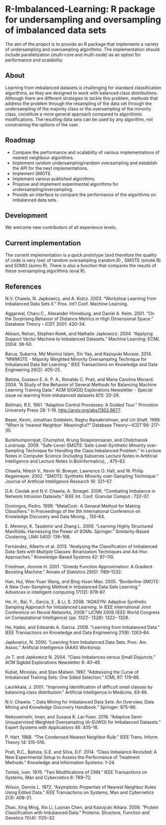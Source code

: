 # R-Imbalanced-Learning: R package for undersampling and oversampling of imbalanced data sets

The aim of the project is to provide an R package that implements a variety of undersampling and oversampling algorithms. The implementation should include parallelization (multi-core and multi-node) as an option for performance and scalability.

## About

Learning from imbalanced datasets is challenging for standard classification algorithms, as they are designed to work with balanced class distributions. Although there are different strategies to tackle this problem, methods that address the problem through the resampling of the data set through the undersampling of the majority class or the oversampling of the minority class, constitute a more general approach compared to algorithmic modifications. The resulting data sets can be used by any algorithm, not constraining the options of the user.

## Roadmap

* Compare the performance and scalability of various implementations of nearest neighbour algorithms.
* Implement random undersampling/random oversampling and establish the API for the next implementations.
* Implement SMOTE.
* Implement various published algorithms.
* Propose and implement experimental algorithms for undersampling/oversampling.
* Provide an interface to compare the performance of the algorithms on imbalanced data sets.

## Development

We welcome new contributors of all experience levels.

## Current implementation

The current implementation is a quick prototype (and therefore the quality of code is very low) of random oversampling (random.R) , SMOTE (smote.R) and SOMO (somo.R). There is also a function that compares the results of these oversampling algorithms (eval.R).  

## References

N.V. Chawla, N. Japkowicz, and A. Kolcz. 2003. “Workshop Learning from Imbalanced Data Sets II.” Proc. Int’l Conf. Machine Learning.

Aggarwal, Charu C., Alexander Hinneburg, and Daniel A. Keim. 2001. “On the Surprising Behavior of Distance Metrics in High Dimensional Space.” Database Theory – ICDT 2001: 420–34.

Akbani, Rehan, Stephen Kwek, and Nathalie Japkowicz. 2004. “Applying Support Vector Machine to Imbalanced Datasets.” Machine Learning: ECML 2004: 39–50.

Barua, Sukarna, Md Monirul Islam, Xin Yao, and Kazuyuki Murase. 2014. “MWMOTE - Majority Weighted Minority Oversampling Technique for Imbalanced Data Set Learning.” IEEE Transactions on Knowledge and Data Engineering 26(2): 405–25.

Batista, Gustavo E. A. P. A., Ronaldo C. Prati, and Maria Carolina Monard. 2004. “A Study of the Behavior of Several Methods for Balancing Machine Learning Training Data.” ACM SIGKDD Explorations Newsletter - Special issue on learning from imbalanced datasets 6(1): 20–29. 

Bellman, R.E. 1961. “Adaptive Control Processes: A Guided Tour.” Princeton University Press 28: 1–19. http://arxiv.org/abs/1302.6677.

Beyer, Kevin, Jonathan Goldstein, Raghu Ramakrishnan, and Uri Shaft. 1999. “When Is ‘nearest Neighbor’ Meaningful?” Database Theory—ICDT’99: 217–35. 

Bunkhumpornpat, Chumphol, Krung Sinapiromsaran, and Chidchanok Lursinsap. 2009. “Safe-Level-SMOTE: Safe-Level-Synthetic Minority over-Sampling Technique for Handling the Class Imbalanced Problem.” In Lecture Notes in Computer Science (Including Subseries Lecture Notes in Artificial Intelligence and Lecture Notes in Bioinformatics), , 475–82.

Chawla, Nitesh V., Kevin W. Bowyer, Lawrence O. Hall, and W. Philip Kegelmeyer. 2002. “SMOTE: Synthetic Minority over-Sampling Technique.” Journal of Artificial Intelligence Research 16: 321–57.

D.A. Cieslak and N.V. Chawla, A. Striegel. 2006. “Combating Imbalance in Network Intrusion Datasets.” IEEE Int. Conf. Granular Comput.: 732–37.

Domingos, Pedro. 1999. “MetaCost : A General Method for Making Classifiers.” In Proceedings of the 5th International Conference on Knowledge Discovery and Data Mining, , 155–64.

E. Merenyi, K. Tasdemir and Zhang L. 2009. “Learning Highly Structured Manifolds: Harnessing the Power of SOMs. Springer.” Similarity-Based Clustering, LNAI 5400: 138–168.

Fernández, Alberto et al. 2013. “Analysing the Classification of Imbalanced Data-Sets with Multiple Classes: Binarization Techniques and Ad-Hoc Approaches.” Knowledge-Based Systems 42: 97–110.

Friedman, Jerome H. 2001. “Greedy Function Approximation: A Gradient Boosting Machine.” Annals of Statistics 29(5): 1189–1232.

Han, Hui, Wen-Yuan Wang, and Bing-Huan Mao. 2005. “Borderline-SMOTE: A New Over-Sampling Method in Imbalanced Data Sets Learning.” Advances in intelligent computing 17(12): 878–87. 

He, H., Bai, Y., Garcia, E., & Li, S. 2008. “ADASYN: Adaptive Synthetic Sampling Approach for Imbalanced Learning. In IEEE International Joint Conference on Neural Networks, 2008.” IJCNN 2008.(IEEE World Congress on Computational Intelligence) (pp. 1322– 1328): 1322– 1328.

He, Haibo, and Edwardo A. Garcia. 2009. “Learning from Imbalanced Data.” IEEE Transactions on Knowledge and Data Engineering 21(9): 1263–84.

Japkowicz, N. 2000. “Learning from Imbalanced Data Sets. Proc. Am. Assoc.” Artificial Intelligence (AAAI) Workshop.

Jo T. and Japkowicz N. 2004. “Class Imbalances versus Small Disjuncts.” ACM Sigkdd Explorations Newsletter 6: 40–49.

Kubat, Miroslav, and Stan Matwin. 1997. “Addressing the Curse of Imbalanced Training Sets: One Sided Selection.” ICML 97: 179–86.

Laurikkala, J. 2001. "Improving identification of difficult small classes by balancing class distribution." Artificial Intelligence in Medicine, 63-66.


N.V. Chawla. “, Data Mining for Imbalanced Data Sets: An Overview, Data Mining and Knowledge Discovery Handbook.” Springer: 875–86.

Nekooeimehr, Iman, and Susana K. Lai-Yuen. 2016. “Adaptive Semi-Unsupervised Weighted Oversampling (A-SUWO) for Imbalanced Datasets.” Expert Systems with Applications 46: 405–16.

P. Hart. 1968. “The Condensed Nearest Neighbor Rule.” IEEE Trans. Inform. Theory 14: 515–516.

Prati, R.C., Batista, G.E. and Silva, D.F. 2014. “Class Imbalance Revisited: A New Experimental Setup to Assess the Performance of Treatment Methods.” Knowledge and Information Systems: 1–24.

Tomek, Ivan. 1976. “Two Modifications of CNN.” IEEE Transactions on Systems, Man and Cybernetics 6: 769–72. 

Wilson, Dennis L. 1972. “Asymptotic Properties of Nearest Neighbor Rules Using Edited Data.” IEEE Transactions on Systems, Man and Cybernetics 2(3): 408–21.

Zhao, Xing Ming, Xin Li, Luonan Chen, and Kazuyuki Aihara. 2008. “Protein Classification with Imbalanced Data.” Proteins: Structure, Function and Genetics 70(4): 1125–32.
